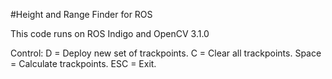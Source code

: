 #Height and Range Finder for ROS

This code runs on ROS Indigo and OpenCV 3.1.0

Control:
D = Deploy new set of trackpoints.
C = Clear all trackpoints.
Space = Calculate trackpoints.
ESC = Exit.
